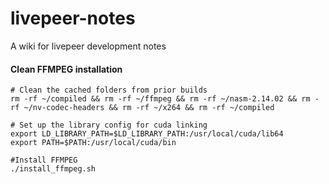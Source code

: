 # livepeer-notes
A wiki for livepeer development notes


#### Clean FFMPEG installation

```
# Clean the cached folders from prior builds 
rm -rf ~/compiled && rm -rf ~/ffmpeg && rm -rf ~/nasm-2.14.02 && rm -rf ~/nv-codec-headers && rm -rf ~/x264 && rm -rf ~/compiled

# Set up the library config for cuda linking
export LD_LIBRARY_PATH=$LD_LIBRARY_PATH:/usr/local/cuda/lib64
export PATH=$PATH:/usr/local/cuda/bin

#Install FFMPEG
./install_ffmpeg.sh
```
